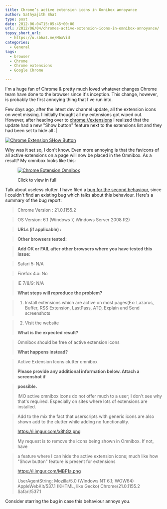 ```yaml
---
title: Chrome’s active extension icons in Omnibox annoyance
author: Sathyajith Bhat
type: post
date: 2012-06-04T15:05:45+00:00
url: /2012/06/04/chromes-active-extension-icons-in-omnibox-annoyance/
topsy_short_url:
  - https://u.sbhat.me/MbxVid
categories:
  - General
tags:
  - browser
  - Chrome
  - Chrome extensions
  - Google Chrome

---
```

I'm a huge fan of Chrome & pretty much loved whatever changes Chrome team have done to the browser since it's inception. This change, however, is probably the first annoying thing that I've run into.

Few days ago, after the latest dev channel update, all the extension icons on went missing. I initially thought all my extensions got wiped out. However, after heading over to <a href="chrome://extensions" target="_blank">chrome://extensions</a> I realized that the update had a new "Show button" feature next to the extensions list and they had been set to hide all :|

[<img class="alignnone" title="Chrome Extension SHow Button" src="https://i.imgur.com/MBF1a.png" alt="Chrome Extension SHow Button"   />][1]

<!--more-->

Why was it set so, I don't know. Even more annoying is that the favicons of all active extensions on a page will now be placed in the Omnibox. As a result? My omnibox looks like this:<figure style="width: 600px" class="wp-caption alignnone">

[<img class=" " title="Chrome Extension Omnibox" src="https://i.imgur.com/x8hGz.png" alt="Chrome Extension Omnibox"  />][2]<figcaption class="wp-caption-text">Click to view in full</figcaption></figure> 

Talk about useless clutter. I have filed a <a href="https://code.google.com/p/chromium/issues/detail?id=131006" target="_blank">bug for the second behaviour</a>, since I couldn't find an existing bug which talks about this behaviour. Here's a summary of the bug report:

> Chrome Version : 21.0.1155.2
  
> OS Version: 6.1 (Windows 7, Windows Server 2008 R2)
  
> **URLs (if applicable) :**
  
> **Other browsers tested:**
  
> **Add OK or FAIL after other browsers where you have tested this issue:**
  
> Safari 5: N/A
  
> Firefox 4.x: No
  
> IE 7/8/9: N/A
> 
> **What steps will reproduce the problem?**
  
> 1. Install extensions which are active on most pages(Ex: Lazarus, Buffer, RSS Extension, LastPass, ATD, Explain and Send screenshots
  
> 2. Visit the website
> 
> **What is the expected result?**
  
> Omnibox should be free of active extension icons
> 
> **What happens instead?**
  
> Active Extension Icons clutter omnibox
> 
> **Please provide any additional information below. Attach a screenshot if**
  
> **possible.**
> 
> IMO active omnibox icons do not offer much to a user; I don't see why that's required. Especially on sites where lots of extensions are installed.
  
> Add to the mix the fact that userscripts with generic icons are also shown add to the clutter while adding no functionality.
> 
> <a href="https://i.imgur.com/x8hGz.png" rel="nofollow">https://i.imgur.com/x8hGz.png</a>
> 
> My request is to remove the icons being shown in Omnibox. If not, have
  
> a feature where I can hide the active extension icons; much like how "Show button" feature is present for extensions
> 
> <a href="https://i.imgur.com/MBF1a.png" rel="nofollow">https://i.imgur.com/MBF1a.png</a>
> 
> UserAgentString: Mozilla/5.0 (Windows NT 6.1; WOW64) AppleWebKit/537.1 (KHTML, like Gecko) Chrome/21.0.1155.2 Safari/537.1

Consider starring the bug in case this behaviour annoys you.

 [1]: https://i.imgur.com/MBF1a.png
 [2]: https://i.imgur.com/x8hGz.png
